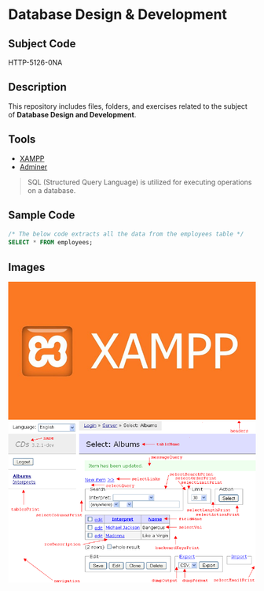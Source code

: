 # Database Design & Development

## Subject Code

HTTP-5126-0NA

## Description

This repository includes files, folders, and exercises related to the subject of **Database Design and Development**.

## Tools

- [XAMPP](https://www.apachefriends.org/)
- [Adminer](https://www.adminer.org/)

> SQL (Structured Query Language) is utilized for executing operations on a database.

## Sample Code

```SQL
/* The below code extracts all the data from the employees table */
SELECT * FROM employees;
```

## Images
![XAMPP-TOOL](./images/XAMPP-img.jpg)
![ADMINER-TOOL](./images/adminer-img.png)

